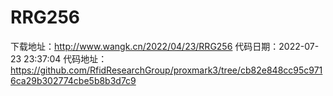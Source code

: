 # RRG256
下载地址：http://www.wangk.cn/2022/04/23/RRG256
代码日期：2022-07-23 23:37:04
代码地址：https://github.com/RfidResearchGroup/proxmark3/tree/cb82e848cc95c9716ca29b302774cbe5b8b3d7c9
